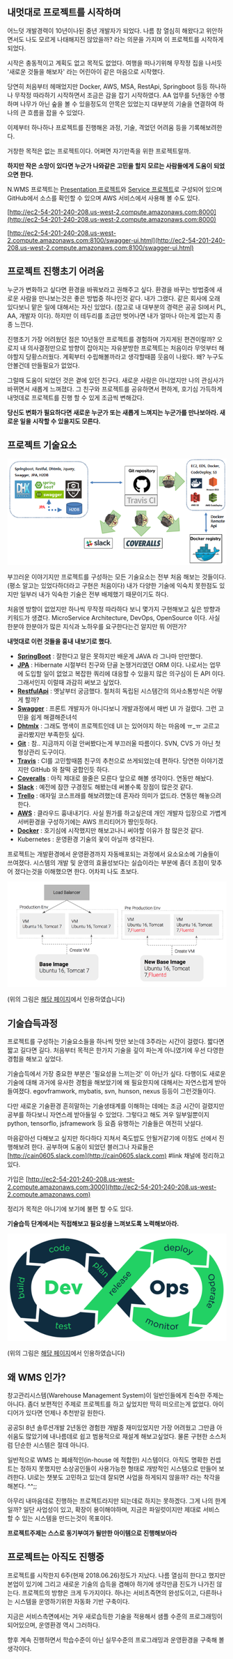 ## 내멋대로 프로젝트를 시작하며

어느덧 개발경력이 10년이나된 중년 개발자가 되었다. 
나름 참 열심히 해왔다고 위안하면서도 나도 모르게 나태해지진 않았을까? 라는 의문을 가지며 이 프로젝트를 시작하게 되었다.

시작은 충동적이고 계획도 없고 목적도 없었다. 
여행을 떠나기위해 무작정 집을 나서듯 '새로운 것들을 해보자' 라는 어린아이 같은 마음으로 시작했다.

당연히 처음부터 헤매었지만 Docker, AWS, MSA, RestApi, Springboot 등등 하나하나 무작정 따라하기 시작하면서 조금은 감을 잡기 시작하였다.
AA 업무를 5년동안 수행하며 나무가 아닌 숲을 볼 수 있을정도의 안목은 있었는지 대부분의 기술을 연결하여 하나의 큰 흐름을 잡을 수 있었다.

이제부터 하나하나 프로젝트를 진행해온 과정, 기술, 격었던 어려움 등을 기록해보려한다.

거창한 목적은 없는 프로젝트이다. 어쩌면 자기만족을 위한 프로젝트랄까.

**하지만 작은 소망이 있다면 누군가 나와같은 고민을 할지 모르는 사람들에게 도움이 되었으면 한다.**

N.WMS 프로젝트는 [Presentation 프로젝트](https://github.com/cain0605/nwms.presentation)와 [Service 프로젝트](https://github.com/cain0605/nwms.service)로 구성되어 있으며 GitHub에서 소스를 확인할 수 있으며 AWS 서비스에서 사용해 볼 수도 있다.

[http://ec2-54-201-240-208.us-west-2.compute.amazonaws.com:8000](http://ec2-54-201-240-208.us-west-2.compute.amazonaws.com:8000)

[http://ec2-54-201-240-208.us-west-2.compute.amazonaws.com:8100/swagger-ui.html](http://ec2-54-201-240-208.us-west-2.compute.amazonaws.com:8100/swagger-ui.html)




## 프로젝트 진행초기 어려움

누군가 변화하고 싶다면 환경을 바꿔보라고 권해주고 싶다. 환경을 바꾸는 방법중에 새로운 사람을 만나보는것은 좋은 방법중 하나인것 같다.
내가 그랬다. 같은 회사에 오래 있다보니 맡은 일에 대해서는 자신 있었다. (참고로 내 대부분의 경력은 공공 SI에서 PL, AA, 개발자 이다).
하지만 이 테두리를 조금만 벗어나면 내가 얼마나 아는게 없는지 종종 느낀다.

진행초기 가장 어려웠던 점은 10년동안 프로젝트를 경험하며 가지게된 편견이랄까? 
오로지 내 의사결정만으로 방향이 잡아지는 자유분방한 프로젝트는 처음이라 무엇부터 해야할지 당황스러웠다. 
계획부터 수립해볼까라고 생각할때쯤 웃음이 나왔다. 왜? 누구도 안볼건데 만들필요가 없었다.

그럴때 도움이 되었던 것은 곁에 있던 친구다. 새로운 사람은 아니었지만 나의 관심사가 바뀌면서 새롭게 느껴졌다.
그 친구와 프로젝트를 공유하면서 편하게, 호기심 가득하게 내멋데로 프로젝트를 진행 할 수 있게 조금씩 변해갔다.

**당신도 변화가 필요하다면 새로운 누군가 또는 새롭게 느껴지는 누군가를 만나보아라. 새로운 일을 시작할 수 있을지도 모른다.**



## 프로젝트 기술요소

![Image](software.png)

부끄러운 이야기지만 프로젝트를 구성하는 모든 기술요소는 전부 처음 해보는 것들이다. (평소 알고는 있었다하더라고 구현은 처음이다)
내가 다양한 기술에 익숙치 못한점도 있지만 일부러 내가 익숙한 기술은 전부 배제했기 때문이기도 하다.

처음엔 방향이 없었지만 하나씩 무작정 따라하다 보니 몇가지 구현해보고 싶은 방향과 키워드가 생겼다.
MicroService Architecture, DevOps, OpenSource 이다. 사실 한분야 한분야가 많은 지식과 노하우를 요구한다는건 알지만 뭐 어떤가?

**내멋대로 이런 것들을 흉내 내보기로 했다.**

- [**SpringBoot**](http://spring.io/projects/spring-boot) : 잘한다고 말은 못하지만 배운게 JAVA 라 그나마 만만했다.
- [**JPA**](https://projects.spring.io/spring-data-jpa) : Hibernate 시절부터 친구와 단골 논쟁거리였던 ORM 이다. 
나로서는 업무에 도입할 일이 없었고 복잡한 쿼리에 대응할 수 있을지 많은 의구심이 든  API 이다. 그래서인지 이럴때 과감히 써보고 싶었다.
- [**RestfulApi**](https://docs.microsoft.com/ko-kr/azure/architecture/best-practices/api-design) : 옛날부터 궁금했다. 철처히 독립된 시스템간의 의사소통방식은 어떻게 할까?
- [**Swagger**](https://swagger.io/tools/swagger-ui) : 프론트 개발자가 아니다보니 개발과정에서 매번 UI 가 걸렸다. 그런 고민을 쉽게 해결해준녀석
- [**Dhtmlx**](https://dhtmlx.com) : 그래도 명색이 프로젝트인데 UI 는 있어야지 하는 마음에 ㅠ_ㅠ 고르고 골라봤지만 부족한듯 싶다.
- [**Git**](https://github.com) : 참.. 지금까지 이걸 안써봤다는게 부끄러울 따름이다. SVN, CVS 가 아닌 첫 형상관리 도구이다.
- [**Travis**](https://travis-ci.org) : CI를 고민할때쯤 친구의 추천으로 쓰게되었는데 편하다. 당연한 이야기겠지만 GitHub 와 찰떡 궁합인듯 하다.
- [**Coveralls**](https://coveralls.io) :  아직 제대로 쓸줄은 모른다 앞으로 해볼 생각이다. 연동만 해놨다.
- [**Slack**](https://slack.com) :  예전에 잠깐 구경정도 해봤는데 써볼수록 장점이 많은것 같다.
- [**Trello**](https://trello.com) : 애자일 코스프래를 해보려했는데 혼자라 의미가 없드라. 연동만 해놓으려한다.
- [**AWS**](https://aws.amazon.com/ko) : 클라우드 흉내내기다. 사실 뭔가를 하고싶은데 개인 개발자 입장으로 가볍게 서버환경을 구성하기에는 AWS 프리티어가 짱인듯하다.
- [**Docker**](https://www.docker.com) : 호기심에 시작했지만 해보고나니 써야할 이유가 참 많은것 같다.
- Kubernetes : 운영환경 기술의 꽃이 아닐까 생각된다.

프로젝트는 개발환경에서 운영환경까지 자동배포되는 과정에서 요소요소에 기술들이 쓰여졌다. 시스템의 개발 및 운영의 효율성보다는 실습이라는 부분에 좀더 초점이 맞추어 졌다는것을 이해했으면 한다. 어차피 나도 초보다.

![Image](phoenix.png)

(위의 그림은 [해당 페이지](http://bcho.tistory.com/m/1224)에서 인용하였습니다)




## 기술습득과정

프로젝트를 구성하는 기술요소들을 하나씩 맛만 보는데 3주라는 시간이 걸렸다. 짧다면 짧고 길다면 길다. 
처음부터 목적은 한가지 기술을 깊이 파는게 아니였기에 우선 다영한 경험을 해보고 싶었다.

기술습득에서 가장 중요한 부분은 '필요성을 느끼는것' 이 아닌가 싶다. 다행이도 새로운 기술에 대해 과거에 유사한 경험을 해보았기에 왜 필요한지에 대해서는 자연스럽게 받아들여졌다. egovframwork, mybatis, svn, hunson, nexus 등등이 그런것들이다.

다만 새로운 기술환경 흔히말하는 기술생태계를 이해하는 데에는 조금 시간이 걸렸지만 공부를 하다보니 자연스레 받아들일 수 있었다.
그렇다고 해도 겨우 일부일뿐이지 python, tensorflo, jsframework 등 요즘 유행하는 기술들은 여전히 낫설다.

마음같아선 다해보고 싶지만 하다하다 지쳐서 죽도밥도 안될거같기에 이정도 선에서 진행해보려 한다.
공부하며 도움이 되었던 블러그나 자료들은 [http://cain0605.slack.com](http://cain0605.slack.com) #link 채널에 정리하고 있다.

가입은 [http://ec2-54-201-240-208.us-west-2.compute.amazonaws.com:3000](http://ec2-54-201-240-208.us-west-2.compute.amazonaws.com)

정리가 목적은 아니기에 보기에 불편 할 수도 있다.

**기술습득 단계에서는 직접해보고 필요성을 느껴보도록 노력해보아라.**

![Image](devops.png)

(위의 그림은 [해당 페이지](https://www.contegix.com/devops-part1-its-more-than-teams)에서 인용하였습니다)




## 왜 WMS 인가?

창고관리시스템(Warehouse Management System)이 일반인들에게 친숙한 주제는 아니다. 좀더 보편적인 주제로 프로젝트를 하고 싶었지만 딱히 떠오르는게 없었다. 아이디어가 있다면 언제나 추천받길 원한다.

공공SI 8년 솔루션개발 2년동안 경험한 개발중 재미있었지만 가장 어려웠고 그만큼 아쉬움도 많았기에 내나름데로 쉽고 범용적으로 재설계 해보고싶었다. 물론 구현한 소스처럼 단순한 시스템은 절데 아니다.

일반적으로 WMS 는 폐쇄적인(in-house 에 적합한) 시스템이다. 아직도 명확한 컨셉트는 정하지 못했지만 소상공인들이 사용가능한 형태로 개방적인 시스템으로 만들어 보려한다. UI로는 챗봇도 고민하고 있는데 잘되면 사업을 하게되지 않을까? 라는 착각을 해본다. ^^;;

아무리 내마음데로 진행하는 프로젝트라지만 되는데로 하지는 못하겠다. 그게 나의 한계일까? 일단 사업성이 있고, 확장이 용이해야하며, 지금은 파일럿이지만 제대로 서비스 할 수 있는 시스템을 만드는것이 목표이다.

**프로젝트주제는 스스로 동기부여가 될만한 아이템으로 진행해보아라**



## 프로젝트는 아직도 진행중

프로젝트를 시작한지 6주(현재 2018.06.26)정도가 지났다. 나름 열심히 한다고 했지만 본업이 있기에 그리고 새로운 기술의 습득을 겸해야 하기에 생각만큼 진도가 나가진 않는다. 프로젝트의 방향은 크게 두가지이다. 하나는 서비츠즉면의 완성도이고, 다른하나는 시스템을 운영하기위한 자동화 기반 구축이다.

지금은 서비스측면에서는 겨우 새로습득한 기술을 적용해서 샘플 수준의 프로그래밍이 되어있으며, 운영환경 역시 그러하다.

향후 계속 진행하면서 학습수준이 아닌 실무수준의 프로그래밍과 운영환경을 구축해 볼생각이다.




```markdown
```

